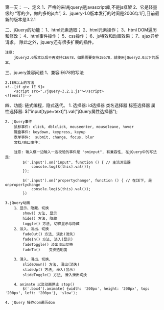 第一天：
一、定义
    1、严格的来讲jquery是javascript库,不是js框架
    2、它是轻量级的 “写的少，做的多的js库”;
    3、jquery-1.0版本发行的时间是2006年1月,目前最新的版本是3.2.1

二、jQuery的功能：
    1、html元素选取；
    2、html元素操作；
    3、html DOM遍历和修改；
    4、html事件操作；
    5、css操作；
    6、js特效和动画效果；
    7、ajax异步请求。
    除此之外，jquery还有很多扩展的插件。

    注意: 
        jQuery2.0版本以后不再支持IE678，如果需要支持IE678，就使用jQuery2.0以下的版本。

三、jquery兼容问题
    1、兼容IE678的写法
    <!--[if lt IE 9]>
        <script src="./jquery-1.8.3.js"></script>
    <![endif]-->


    2.IE9以上的写法
    <!--[if gte IE 9]>
        <script src="./jquery-3.2.1.js"></script>
    <![endif]-->

四、功能:
    链式编程，隐式迭代。
    1. 选择器:
        id选择器
        类名选择器
        标签选择器
        属性选择器:  $("input[type=text]").val("jQuery属性选择器");

    2. jQuery事件
        鼠标事件: click, dblclick, mouseenter, mouseleave, hover
        键盘事件: keydown, keypress, keyup
        表单事件:  submit, change, focus, blur
        文档/窗口事件: 

        注意: 输入框一边输入一边校验的事件是 "oninput", 有兼容性, 在jQuery中的写法是:
            $('.input').on("input", function () { // 主流浏览器
                console.log($(this).val());
            });

            $('.input').on('propertychange', function () { // 在IE下, 是 onpropertychange
                console.log($(this).val());
            })

    3.jQuery动画
        1、显示、隐藏、切换
            show() 方法, 显示
            hide() 方法, 隐藏
            toggle() 方法, 切换显示与隐藏
        2、淡入、淡出、切换
            fadeOut() 方法, 淡出(消失)
            fadeIn() 方法, 淡入(显示)
            fadeToggle() 淡出淡出切换
            fadeTo()    变换透明度

        3、滑入、滑出、切换、
            slideDown() 方法, 滑出(消失)
            slideUp() 方法, 滑入(显示)
            slideToggle() 方法, 滑入滑出切换

        4、animate 以及动画停止 stop()
            $('.box4').animate( {width: '200px', height: '200px', top: '200px', left: '200px'}, 'slow');

    4. jQuery 操作dom遍历dom
    